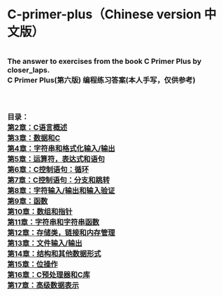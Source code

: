 <h1> C-primer-plus（Chinese version 中文版） <br><h1>

<h3>The answer to exercises from the book C Primer Plus by closer_laps.   <br>
C Primer Plus(第六版) 编程练习答案(本人手写，仅供参考) <h3>  <br>

目录：<br>
<a href="https://github.com/zhao2613/C-primer-plus/tree/master/test%202">第2章：C语言概述<br></a>
<a href="https://github.com/zhao2613/C-primer-plus/tree/master/test%203">第3章：数据和C<br></a>
<a href="https://github.com/zhao2613/C-primer-plus/tree/master/test%204">第4章：字符串和格式化输入/输出<br></a>
<a href="https://github.com/zhao2613/C-primer-plus/tree/master/test%205">第5章：运算符，表达式和语句<br></a>
<a href="https://github.com/zhao2613/C-primer-plus/tree/master/test%206">第6章：C控制语句：循环<br></a>
<a href="https://github.com/zhao2613/C-primer-plus/tree/master/test%207">第7章：C控制语句：分支和跳转<br></a>
<a href="https://github.com/zhao2613/C-primer-plus/tree/master/test%208">第8章：字符输入/输出和输入验证<br></a>
<a href="https://github.com/zhao2613/C-primer-plus/tree/master/test%209">第9章：函数<br></a>
<a href="https://github.com/zhao2613/C-primer-plus/tree/master/test%2010">第10章：数组和指针<br></a>
<a href="https://github.com/zhao2613/C-primer-plus/tree/master/test%2011">第11章：字符串和字符串函数<br></a>
<a href="https://github.com/zhao2613/C-primer-plus/tree/master/test%2012">第12章：存储类，链接和内存管理<br></a>
<a href="https://github.com/zhao2613/C-primer-plus/tree/master/test%2013">第13章：文件输入/输出<br></a>
<a href="https://github.com/zhao2613/C-primer-plus/tree/master/test%2014">第14章：结构和其他数据形式<br></a>
<a href="https://github.com/zhao2613/C-primer-plus/tree/master/test%2015">第15章：位操作<br></a>
<a href="https://github.com/zhao2613/C-primer-plus/tree/master/test%2016">第16章：C预处理器和C库<br></a>
<a href="https://github.com/zhao2613/C-primer-plus/tree/master/test%2017">第17章：高级数据表示<br></a>














